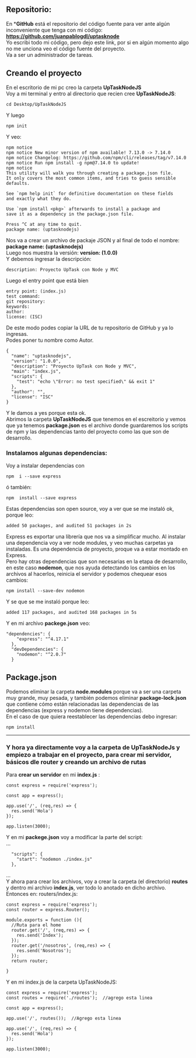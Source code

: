 ## Repositorio:

En ***GitHub** está el repositorio del código fuente para ver ante algún inconveniente que tenga con mi código: <br>
**https://github.com/juanpablogdl/uptasknode** <br>
Yo escribi todo mi código, pero dejo este link, por si en algún momento algo no me unciona veo el código fuente del proyecto.<br>
Va a ser un administrador de tareas.<br>

## Creando el proyecto  
En el escritorio de mi pc creo la carpeta **UpTaskNodeJS** <br>
Voy a mi terminal y entro al directorio que recien cree **UpTaskNodeJS**: <br>
```
cd Desktop/UpTaskNodeJS
```
Y luego <br>
```
npm init
```
Y veo: <br>
```
npm notice
npm notice New minor version of npm available! 7.13.0 -> 7.14.0
npm notice Changelog: https://github.com/npm/cli/releases/tag/v7.14.0
npm notice Run npm install -g npm@7.14.0 to update!
npm notice
This utility will walk you through creating a package.json file.
It only covers the most common items, and tries to guess sensible defaults.

See `npm help init` for definitive documentation on these fields
and exactly what they do.

Use `npm install <pkg>` afterwards to install a package and
save it as a dependency in the package.json file.

Press ^C at any time to quit.
package name: (uptasknodejs)
```
Nos va a crear un archivo de packaje JSON y al final de todo el nombre: **package name: (uptasknodejs)** <br>
Luego nos muestra la versión: **version: (1.0.0)** <br>
Y debemos ingresar la descripción: <br>
```
description: Proyecto UpTask con Node y MVC
```
Luego el entry point que está bien <br>
```
entry point: (index.js)
test command:
git repository:
keywords:
author:
license: (ISC)
```
De este modo podes copiar la URL de tu repositorio de GitHub y ya lo ingresas.<br>
Podes poner tu nombre como Autor.<br>
```
{
  "name": "uptasknodejs",
  "version": "1.0.0",
  "description": "Proyecto UpTask con Node y MVC",
  "main": "index.js",
  "scripts": {
    "test": "echo \"Error: no test specified\" && exit 1"
  },
  "author": "",
  "license": "ISC"
}
```
Y le damos a yes porque esta ok.<br>
Abrimos la carpeta **UpTaskNodeJS** que tenemos en el escreitorio y vemos que ya tenemos **package.json** es el archivo donde guardaremos los scripts de npm y las dependencias tanto del proyecto como las que son de desarrollo.<br>

### Instalamos algunas dependencias:
Voy a instalar dependencias con 
```
npm  i --save express
```
ó también: <br>
```
npm  install --save express
```
Estas dependencias son open source, voy a ver que se me instaló ok, porque leo: <br>
```
added 50 packages, and audited 51 packages in 2s
```
Express es exportar una librería que nos va a simplificar mucho. Al instalar una dependencia voy a ver node modules, y veo muchas carpetas ya instaladas. Es una dependencia de proyecto, proque va a estar montado en Express.  <br>
Pero hay otras dependencias que son necesarias en la etapa de desarrollo, en este caso **nodemon**, que nos ayuda detectando los cambios en los archivos al hacerlos, reinicia el servidor y podemos chequear esos cambios: <br>
```
npm install --save-dev nodemon
```
Y se que se me instaló porque leo: <br>
```
added 117 packages, and audited 168 packages in 5s
```
Y en mi archivo **packege.json** veo: <br>
```
"dependencies": {
    "express": "^4.17.1"
  },
  "devDependencies": {
    "nodemon": "^2.0.7"
  }
```
## Package.json
Podemos eliminar la carpeta **node.modules** porque va a ser una carpeta muy grande, muy pesada,  y también podemos eliminar **package-lock.json** que contiene cómo están relacionadas las dependencias de las dependencias (express y nodemon tiene dependencias). <br>
En el caso de que quiera reestablecer las dependencias debo ingresar: <br> 
```
npm install
```
---
### Y hora ya directamente voy a la carpeta de UpTaskNodeJs y empiezo a trabajar en el proyecto, para crear mi servidor, básicos dle router y creando un archivo de rutas

Para **crear un servidor** en mi **index.js** : <br>
```
const express = require('express');  

const app = express();

app.use('/', (req,res) => {
  res.send('Hola')
});

app.listen(3000);
```
Y en mi **packege.json** voy a modificar la parte del script: <br>
...<br>
```
  "scripts": {
    "start": "nodemon ./index.js"
  },
```
...<br>
Y ahora para crear los archivos, voy a crear la carpeta (el directorio) **routes** y dentro mi archivo **index.js**, ver todo lo anotado en dicho archivo. <br>
Entonces en: routers/index.js: <br>
```
const express = require('express');
const router = express.Router();  

module.exports = function (){
  //Ruta para el home
  router.get('/', (req,res) => {
    res.send('Index');
  });
  router.get('/nosotros', (req,res) => {
    res.send('Nosotros');
  });
  return router;

}
```
Y en mi index.js de la carpeta UpTaskNodeJS: <br>
```
const express = require('express');  
const routes = require('./routes');  //agrego esta linea

const app = express();

app.use('/', routes());  //Agrego esta linea

app.use('/', (req,res) => {
  res.send('Hola')
});

app.listen(3000);
```